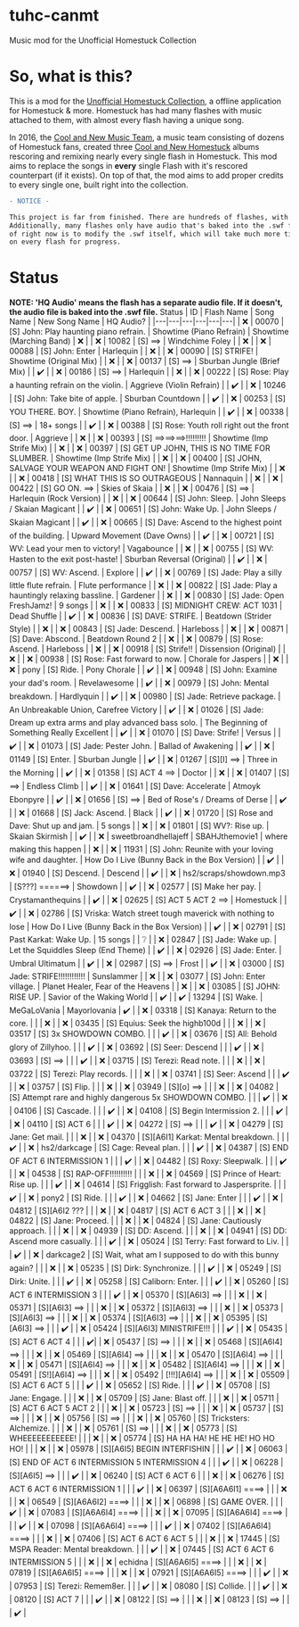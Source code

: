 # tuhc-canmt
 Music mod for the Unofficial Homestuck Collection
 
# So, what is this?
This is a mod for the [Unofficial Homestuck Collection](https://github.com/Bambosh/unofficial-homestuck-collection), a offline application for Homestuck & more. Homestuck has had many flashes with music attached to them, with almost every flash having a unique song.

In 2016, the [Cool and New Music Team](https://coolandnewwebcomic.bandcamp.com/), a music team consisting of dozens of Homestuck fans, created three [Cool and New Homestuck](https://coolandnewwebcomic.bandcamp.com/album/cool-and-new-homestuck) albums rescoring and remixing nearly every single flash in Homestuck. This mod aims to replace the songs in **every** single Flash with it's rescored counterpart (if it exists). On top of that, the mod aims to add proper credits to every single one, built right into the collection.

```diff
- NOTICE -

This project is far from finished. There are hundreds of flashes, with some of them having multiple songs at once. 
Additionally, many flashes only have audio that's baked into the .swf file, meaning the only way to replace it as 
of right now is to modify the .swf itself, which will take much more time. Check the chart below for information 
on every flash for progress.
```

# Status
**NOTE: 'HQ Audio' means the flash has a separate audio file. If it doesn't, the audio file is baked into the .swf file.**
Status | ID | Flash Name | Song Name | New Song Name | HQ Audio? |
|---|---|---|---|---|---|
| :x: | 00070 | [S] John: Play haunting piano refrain. | Showtime (Piano Refrain) | Showtime (Marching Band) | :x: |
| :x: | 10082 | [S] ==> | Windchime Foley |  | :x: |
| :x: | 00088 | [S] John: Enter | Harlequin |  | :x: |
| :x: | 00090 | [S] STRIFE! | Showtime (Original Mix) |  | :x: |
| :x: | 00137 | [S] ==> | Sburban Jungle (Brief Mix) |  | :heavy_check_mark: |
| :x: | 00186 | [S] ==> | Harlequin |  | :x: |
| :x: | 00222 | [S] Rose: Play a haunting refrain on the violin. | Aggrieve (Violin Refrain) |  | :heavy_check_mark: |
| :x: | 10246 | [S] John: Take bite of apple. | Sburban Countdown |  | :heavy_check_mark: |
| :x: | 00253 | [S] YOU THERE. BOY. | Showtime (Piano Refrain), Harlequin |  | :heavy_check_mark: |
| :x: | 00338 | [S] ==> | 18+ songs |  | :heavy_check_mark: |
| :x: | 00388 | [S] Rose: Youth roll right out the front door. | Aggrieve |  | :x: |
| :x: | 00393 | [S] ==>==>==>!!!!!!!!! | Showtime (Imp Strife Mix) |  | :x: |
| :x: | 00397 | [S] GET UP JOHN, THIS IS NO TIME FOR SLUMBER. | Showtime (Imp Strife Mix) |  | :x: |
| :x: | 00400 | [S] JOHN, SALVAGE YOUR WEAPON AND FIGHT ON! | Showtime (Imp Strife Mix) |  | :x: |
| :x: | 00418 | [S] WHAT THIS IS SO OUTRAGEOUS | Nannaquin |  | :x: |
| :x: | 00422 | [S] GO ON. ==> | Skies of Skaia |  | :x: |
| :x: | 00476 | [S] ==> | Harlequin (Rock Version) |  | :x: |
| :x: | 00644 | [S] John: Sleep. | John Sleeps / Skaian Magicant |  | :heavy_check_mark: |
| :x: | 00651 | [S] John: Wake Up. | John Sleeps / Skaian Magicant |  | :heavy_check_mark: |
| :x: | 00665 | [S] Dave: Ascend to the highest point of the building. | Upward Movement (Dave Owns) |  | :heavy_check_mark: |
| :x: | 00721 | [S] WV: Lead your men to victory! | Vagabounce |  | :x: |
| :x: | 00755 | [S] WV: Hasten to the exit post-haste! | Sburban Reversal (Original) |  | :heavy_check_mark: |
| :x: | 00757 | [S] WV: Ascend. | Explore |  | :heavy_check_mark: |
| :x: | 00769 | [S] Jade: Play a silly little flute refrain. | Flute performance |  | :x: |
| :x: | 00822 | [S] Jade: Play a hauntingly relaxing bassline. | Gardener |  | :x: |
| :x: | 00830 | [S] Jade: Open FreshJamz! | 9 songs |  | :x: |
| :x: | 00833 | [S] MIDNIGHT CREW: ACT 1031 | Dead Shuffle |  | :heavy_check_mark: |
| :x: | 00836 | [S] DAVE: STRIFE. | Beatdown (Strider Style) |  | :x: |
| :x: | 00843 | [S] Jade: Descend. | Harleboss |  | :x: |
| :x: | 00871 | [S] Dave: Abscond. | Beatdown Round 2 |  | :x: |
| :x: | 00879 | [S] Rose: Ascend. | Harleboss |  | :x: |
| :x: | 00918 | [S] Strife!! | Dissension (Original) |  | :x: |
| :x: | 00938 | [S] Rose: Fast forward to now. | Chorale for Jaspers |  | :x: |
| :x: | pony | [S] Ride. | Pony Chorale |  | :heavy_check_mark: |
| :x: | 00948 | [S] John: Examine your dad's room. | Revelawesome |  | :heavy_check_mark: |
| :x: | 00979 | [S] John: Mental breakdown. | Hardlyquin |  | :heavy_check_mark: |
| :x: | 00980 | [S] Jade: Retrieve package. | An Unbreakable Union, Carefree Victory |  | :heavy_check_mark: |
| :x: | 01026 | [S] Jade: Dream up extra arms and play advanced bass solo. | The Beginning of Something Really Excellent |  | :heavy_check_mark: |
| :x: | 01070 | [S] Dave: Strife! | Versus |  | :heavy_check_mark: |
| :x: | 01073 | [S] Jade: Pester John. | Ballad of Awakening |  | :heavy_check_mark: |
| :x: | 01149 | [S] Enter. | Sburban Jungle |  | :heavy_check_mark: |
| :x: | 01267 | [S][I] ==> | Three in the Morning |  | :heavy_check_mark: |
| :x: | 01358 | [S] ACT 4 ==> | Doctor |  | :x: |
| :x: | 01407 | [S] ==> | Endless Climb |  | :heavy_check_mark: |
| :x: | 01641 | [S] Dave: Accelerate | Atmoyk Ebonpyre |  | :heavy_check_mark: |
| :x: | 01656 | [S] ==> |  Bed of Rose's / Dreams of Derse |  | :heavy_check_mark: |
| :x: | 01668 | [S] Jack: Ascend. | Black |  | :heavy_check_mark: |
| :x: | 01720 | [S] Rose and Dave: Shut up and jam. | 5 songs |  | :x: |
| :x: | 01801 | [S] WV?: Rise up. | Skaian Skirmish |  | :heavy_check_mark: |
| :x: | sweetbroandhellajeff | SBAHJthemovie1 | where making this happen |  | :x: |
| :x: | 11931 | [S] John: Reunite with your loving wife and daughter. | How Do I Live (Bunny Back in the Box Version) |  | :heavy_check_mark: |
| :x: | 01940 | [S] Descend. | Descend |  | :heavy_check_mark: |
| :x: | hs2/scraps/showdown.mp3 | [S???] ======> | Showdown |  | :heavy_check_mark: |
| :x: | 02577 | [S] Make her pay. | Crystamanthequins |  | :heavy_check_mark: |
| :x: | 02625 | [S] ACT 5 ACT 2 ==> | Homestuck |  | :heavy_check_mark: |
| :x: | 02786 | [S] Vriska: Watch street tough maverick with nothing to lose | How Do I Live (Bunny Back in the Box Version) |  | :heavy_check_mark: |
| :x: | 02791 | [S] Past Karkat: Wake Up. | 15 songs |  | :grey_question: |
| :x: | 02847 | [S] Jade: Wake up. | Let the Squiddles Sleep (End Theme) |  | :heavy_check_mark: |
| :x: | 02926 | [S] Jade: Enter. | Umbral Ultimatum |  | :heavy_check_mark: |
| :x: | 02987 | [S] ==> | Frost |  | :heavy_check_mark: |
| :x: | 03000 | [S] Jade: STRIFE!!!!!!!!!!!! | Sunslammer |  | :x: |
| :x: | 03077 | [S] John: Enter village. | Planet Healer, Fear of the Heavens |  | :x: |
| :x: | 03085 | [S] JOHN: RISE UP. | Savior of the Waking World |  | :heavy_check_mark: |
| :heavy_check_mark: | 13294 | [S] Wake. | MeGaLoVania | Mayorlovania | :heavy_check_mark: |
| :x: | 03318 | [S] Kanaya: Return to the core. |  |  | :x: |
| :x: | 03435 | [S] Equius: Seek the highb100d |  |  | :x: |
| :x: | 03517 | [S] 3x SHOWDOWN COMBO. |  |  | :heavy_check_mark: |
| :x: | 03676 | [S] All: Behold glory of Zillyhoo. |  |  | :heavy_check_mark: |
| :x: | 03692 | [S] Seer: Descend |  |  | :heavy_check_mark: |
| :x: | 03693 | [S] ==> |  |  | :heavy_check_mark: |
| :x: | 03715 | [S] Terezi: Read note. |  |  | :x: |
| :x: | 03722 | [S] Terezi: Play records. |  |  | :x: |
| :x: | 03741 | [S] Seer: Ascend |  |  | :heavy_check_mark: |
| :x: | 03757 | [S] Flip. |  |  | :x: |
| :x: | 03949 | [S][o] ==> |  |  | :x: |
| :x: | 04082 | [S] Attempt rare and highly dangerous 5x SHOWDOWN COMBO. |  |  | :heavy_check_mark: |
| :x: | 04106 | [S] Cascade. |  |  | :heavy_check_mark: |
| :x: | 04108 | [S] Begin Intermission 2. |  |  | :heavy_check_mark: |
| :x: | 04110 | [S] ACT 6 |  |  | :heavy_check_mark: |
| :x: | 04272 | [S] ==> |  |  | :heavy_check_mark: |
| :x: | 04279 | [S] Jane: Get mail. |  |  | :x: |
| :x: | 04370 | [S][A6I1] Karkat: Mental breakdown. |  |  | :heavy_check_mark: |
| :x: | hs2/darkcage | [S] Cage: Reveal plan. |  |  | :heavy_check_mark: |
| :x: | 04387 | [S] END OF ACT 6 INTERMISSION 1 |  |  | :heavy_check_mark: |
| :x: | 04482 | [S] Roxy: Sleepwalk. |  |  | :heavy_check_mark: |
| :x: | 04538 | [S] RAP-OFF!!!!!!!!!! |  |  | :x: |
| :x: | 04569 | [S] Prince of Heart: Rise up. |  |  | :heavy_check_mark: |
| :x: | 04614 | [S] Frigglish: Fast forward to Jaspersprite. |  |  | :heavy_check_mark: |
| :x: | pony2 | [S] Ride. |  |  | :heavy_check_mark: |
| :x: | 04662 | [S] Jane: Enter |  |  | :heavy_check_mark: |
| :x: | 04812 | [S][A6I2 ??? |  |  | :x: |
| :x: | 04817 | [S] ACT 6 ACT 3 |  |  | :x: |
| :x: | 04822 | [S] Jane: Proceed. |  |  | :x: |
| :x: | 04824 | [S] Jane: Cautiously approach. |  |  | :x: |
| :x: | 04939 | [S] DD: Ascend. |  |  | :x: |
| :x: | 04941 | [S] DD: Ascend more casually. |  |  | :heavy_check_mark: |
| :x: | 05024 | [S] Terry: Fast forward to Liv. |  |  | :heavy_check_mark: |
| :x: | darkcage2 | [S] Wait, what am I supposed to do with this bunny again? |  |  | :x: |
| :x: | 05235 | [S] Dirk: Synchronize. |  |  | :heavy_check_mark: |
| :x: | 05249 | [S] Dirk: Unite. |  |  | :heavy_check_mark: |
| :x: | 05258 | [S] Caliborn: Enter. |  |  | :heavy_check_mark: |
| :x: | 05260 | [S] ACT 6 INTERMISSION 3 |  |  | :heavy_check_mark: |
| :x: | 05370 | [S][A6I3] ==> |  |  | :x: |
| :x: | 05371 | [S][A6I3] ==> |  |  | :x: |
| :x: | 05372 | [S][A6I3] ==> |  |  | :x: |
| :x: | 05373 | [S][A6I3] ==> |  |  | :x: |
| :x: | 05374 | [S][A6I3] ==> |  |  | :x: |
| :x: | 05395 | [S][A6I3] ==> |  |  | :heavy_check_mark: |
| :x: | 05424 | [S][A6I3] MINISTRIFE!!! |  |  | :heavy_check_mark: |
| :x: | 05435 | [S] ACT 6 ACT 4 |  |  | :heavy_check_mark:|
| :x: | 05437 | [S] ==> |  |  | :x: |
| :x: | 05468 | [S][A6I4] ==> |  |  | :x: |
| :x: | 05469 | [S][A6I4] ==> |  |  | :x: |
| :x: | 05470 | [S][A6I4] ==> |  |  | :x: |
| :x: | 05471 | [S][A6I4] ==> |  |  | :x: |
| :x: | 05482 | [S][A6I4] ==> |  |  | :x: |
| :x: | 05491 | [S!][A6I4] ==> |  |  | :x: |
| :x: | 05492 | [!!!][A6I4] ==> |  |  | :x: |
| :x: | 05509 | [S] ACT 6 ACT 5 |  |  | :heavy_check_mark: |
| :x: | 05652 | [S] Ride. |  |  | :heavy_check_mark: |
| :x: | 05708 | [S] Jane: Engage. |  |  | :x: |
| :x: | 05709 | [S] Jane: Blast off. |  |  | :x: |
| :x: | 05711 | [S] ACT 6 ACT 5 ACT 2 |  |  | :x: |
| :x: | 05723 | [S] ==> |  |  | :x: |
| :x: | 05737 | [S] ==> |  |  | :x: |
| :x: | 05756 | [S] ==> |  |  | :x: |
| :x: | 05760 | [S] Tricksters: Alchemize. |  |  | :x: |
| :x: | 05761 | [S] ==> |  |  | :x: |
| :x: | 05773 | [S] WHEEEEEEEEEEE! |  |  | :x: |
| :x: | 05774 | [S] HA HA HA! HE HE HE! HO HO HO! |  |  | :x: |
| :x: | 05978 | [S][A6I5] BEGIN INTERFISHIN |  |  | :heavy_check_mark: |
| :x: | 06063 | [S] END OF ACT 6 INTERMISSION 5 INTERMISSION 4 |  |  | :heavy_check_mark: |
| :x: | 06228 | [S][A6I5] ==> |  |  | :heavy_check_mark: |
| :x: | 06240 | [S] ACT 6 ACT 6 |  |  | :x: |
| :x: | 06276 | [S] ACT 6 ACT 6 INTERMISSION 1 |  |  | :heavy_check_mark: |
| :x: | 06397 | [S][A6A6I1] ====> |  |  | :x: |
| :x: | 06549 | [S][A6A6I2] ====> |  |  | :x: |
| :x: | 06898 | [S] GAME OVER. |  |  | :heavy_check_mark: |
| :x: | 07083 | [S][A6A6I4] ====> |  |  | :x: |
| :x: | 07095 | [S][A6A6I4] ====> |  |  | :heavy_check_mark: |
| :x: | 07098 | [S][A6A6I4] ====> |  |  | :heavy_check_mark: |
| :x: | 07402 | [S][A6A6I4] ====> |  |  | :x: |
| :x: | 07406 | [S] ACT 6 ACT 6 ACT 5 |  |  | :x: |
| :x: | 17445 | [S] MSPA Reader: Mental breakdown. |  |  | :heavy_check_mark: |
| :x: | 07445 | [S] ACT 6 ACT 6 INTERMISSION 5 |  |  | :x: |
| :x: | echidna | [S][A6A6I5] ====> |  |  | :x: |
| :x: | 07819 | [S][A6A6I5] ====> |  |  | :x: |
| :x: | 07921 | [S][A6A6I5] ====> |  |  | :heavy_check_mark: |
| :x: | 07953 | [S] Terezi: Remem8er. |  |  | :heavy_check_mark: |
| :x: | 08080 | [S] Collide. |  |  | :heavy_check_mark: |
| :x: | 08120 | [S] ACT 7 |  |  | :heavy_check_mark: |
| :x: | 08122 | [S] ==> |  |  | :x: |
| :x: | 08123 | [S] ==> |  |  | :heavy_check_mark: |

